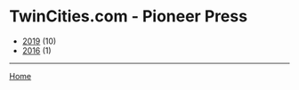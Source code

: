 # TwinCities.com - Pioneer Press

  * [2019](./twincities-com-pioneer-press-2019.md/) (10)
  * [2016](./twincities-com-pioneer-press-2016.md/) (1)
----

[Home](../)
